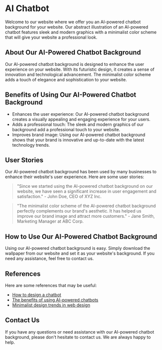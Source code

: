 <!--font:Poppins-->

# AI Chatbot

Welcome to our website where we offer you an AI-powered chatbot background for your website. Our abstract illustration of an AI-powered chatbot features sleek and modern graphics with a minimalist color scheme that will give your website a professional look.

## About Our AI-Powered Chatbot Background

Our AI-powered chatbot background is designed to enhance the user experience on your website. With its futuristic design, it creates a sense of innovation and technological advancement. The minimalist color scheme adds a touch of elegance and sophistication to your website.

## Benefits of Using Our AI-Powered Chatbot Background

-   Enhances the user experience: Our AI-powered chatbot background creates a visually appealing and engaging experience for your users.
-   Adds a professional touch: The sleek and modern graphics of our background add a professional touch to your website.
-   Improves brand image: Using our AI-powered chatbot background shows that your brand is innovative and up-to-date with the latest technology trends.

## User Stories

Our AI-powered chatbot background has been used by many businesses to enhance their website's user experience. Here are some user stories:

> "Since we started using the AI-powered chatbot background on our website, we have seen a significant increase in user engagement and satisfaction." - John Doe, CEO of XYZ Inc.

> "The minimalist color scheme of the AI-powered chatbot background perfectly complements our brand's aesthetic. It has helped us improve our brand image and attract more customers." - Jane Smith, Marketing Manager at ABC Corp.

## How to Use Our AI-Powered Chatbot Background

Using our AI-powered chatbot background is easy. Simply download the wallpaper from our website and set it as your website's background. If you need any assistance, feel free to contact us.

## References

Here are some references that may be useful:

-   [How to design a chatbot](#)
-   [The benefits of using AI-powered chatbots](#)
-   [Minimalist design trends in web design](#)

## Contact Us

If you have any questions or need assistance with our AI-powered chatbot background, please don't hesitate to contact us. We are always happy to help.

<!--

Write me content for website with wallpaper which alt text is:

"An abstract illustration of an AI-powered chatbot, with sleek and modern graphics and a minimalist color scheme."

The name/title of the page should not be 1:1 copy of the alt text but rather a real content of the website which is using this wallpaper.

- Use markdown format
- Start with heading
- Heading should be short and concise
- The content should look like a real website
- The website should not be about the wallpaper, wallpaper is just a related background
- Heading should be contain work "wallpaper" or "background"
- Include real sections like references, contact, user stories, etc. use things relevant to the page purpose.
- Feel free to use structure like headings, bullets, numbering, blockquotes, paragraphs, horizontal lines, etc.
- You can use formatting like bold or _italic_
- You can include UTF-8 emojis
- Links should be only #hash anchors (and you can refer to the document itself)
- Do not include images


---


# AI-Powered Chatbot Background for Your Website

Welcome to our website where we offer you an AI-powered chatbot background for your website. Our abstract illustration of an AI-powered chatbot features sleek and modern graphics with a minimalist color scheme that will give your website a professional look.

## About Our AI-Powered Chatbot Background

Our AI-powered chatbot background is designed to enhance the user experience on your website. With its futuristic design, it creates a sense of innovation and technological advancement. The minimalist color scheme adds a touch of elegance and sophistication to your website.

## Benefits of Using Our AI-Powered Chatbot Background

- Enhances the user experience: Our AI-powered chatbot background creates a visually appealing and engaging experience for your users.
- Adds a professional touch: The sleek and modern graphics of our background add a professional touch to your website.
- Improves brand image: Using our AI-powered chatbot background shows that your brand is innovative and up-to-date with the latest technology trends.

## User Stories

Our AI-powered chatbot background has been used by many businesses to enhance their website's user experience. Here are some user stories:

> "Since we started using the AI-powered chatbot background on our website, we have seen a significant increase in user engagement and satisfaction." - John Doe, CEO of XYZ Inc.

> "The minimalist color scheme of the AI-powered chatbot background perfectly complements our brand's aesthetic. It has helped us improve our brand image and attract more customers." - Jane Smith, Marketing Manager at ABC Corp.

## How to Use Our AI-Powered Chatbot Background

Using our AI-powered chatbot background is easy. Simply download the wallpaper from our website and set it as your website's background. If you need any assistance, feel free to contact us.

## References

Here are some references that may be useful:

- [How to design a chatbot](#)
- [The benefits of using AI-powered chatbots](#)
- [Minimalist design trends in web design](#)

## Contact Us

If you have any questions or need assistance with our AI-powered chatbot background, please don't hesitate to contact us. We are always happy to help.


---


Write me a Google font which is best fitting for the website.

Pick from the list:
- Montserrat
- Alegreya
- Futura
- Great Vibes
- Orbitron
- Inter
- Dancing Script
- Poppins
- Raleway
- IBM Plex Sans
- Open Sans
- Lobster
- Exo 2
- Playfair Display
- Roboto
- Cormorant Garamond
- Lato
- Cabin
- Barlow Condensed
- Cinzel
- Barlow Condensed
- Cinzel Decorative


Write just the font name nothing else.


---


Poppins

-->

